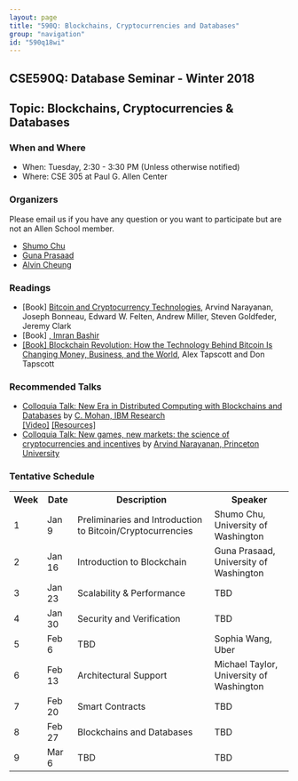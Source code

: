 ```yaml
---
layout: page
title: "590Q: Blockchains, Cryptocurrencies and Databases"
group: "navigation"
id: "590q18wi"
---
```

## CSE590Q: Database Seminar - Winter 2018
## Topic: Blockchains, Cryptocurrencies & Databases

### When and Where
* When: Tuesday, 2:30 - 3:30 PM (Unless otherwise notified)
* Where: CSE 305 at Paul G. Allen Center 

### Organizers
Please email us if you have any question or you want to participate but are not an Allen School member. 
* [Shumo Chu](mailto:chushumo@cs.washington.edu)
* [Guna Prasaad](mailto:guna@cs.washington.edu)
* [Alvin Cheung](mailto:akcheung@cs.washington.edu)

### Readings
<ul class='tag-bullet-list'>
  <li> 
    <span class='tag'>[Book]</span>
    <a href='http://bitcoinbook.cs.princeton.edu/'>Bitcoin and Cryptocurrency Technologies</a>, Arvind Narayanan, Joseph Bonneau, Edward W. Felten, Andrew Miller, Steven Goldfeder, Jeremy Clark 
  </li>
  <li> 
    <span class='tag'>[Book]</span> 
    <a href='https://www.amazon.com/Mastering-Blockchain-decentralization-cryptography-frameworks/dp/1787125440' Mastering Blockchain</a>, Imran Bashir 
  </li>
  <li> 
    <span class='tag'>[Book]</span> 
    <a href='https://www.amazon.com/Blockchain-Revolution-Technology-Changing-Business/dp/1101980133'> Blockchain Revolution: How the Technology Behind Bitcoin Is Changing Money, Business, and the World</a>, Alex Tapscott and Don Tapscott
  </li>
</ul>


### Recommended Talks
* [Colloquia Talk: New Era in Distributed Computing with Blockchains and Databases](https://www.cs.washington.edu/events/colloquia/search/details?id=2991) by <a href='http://researcher.watson.ibm.com/researcher/view.php?person=us-cmohan'>C. Mohan, IBM Research</a> 
<br> <span>[[Video]](https://www.youtube.com/watch?v=Xq_25us15J8)</span> <span>[[Resources]](https://www.facebook.com/notes/mohan-c-mohan/permissioned-blockchains-and-databases/10155027556287295)</span> 
* [Colloquia Talk: New games, new markets: the science of cryptocurrencies and incentives](https://www.cs.washington.edu/events/colloquia/details?id=2993) by <a href='http://randomwalker.info/'>Arvind Narayanan, Princeton University</a> 
  
### Tentative Schedule
<table>
  <tr>
    <th>Week</th>
    <th>Date</th>
    <th>Description</th>
    <th>Speaker</th>
  </tr>
  <tr>
    <td>1</td>  
    <td>Jan 9</td>
    <td>Preliminaries and Introduction to Bitcoin/Cryptocurrencies</td>
    <td>Shumo Chu, University of Washington</td>
  </tr>
  <tr>
    <td>2</td>
    <td>Jan 16</td> 
    <td>Introduction to Blockchain</td>
    <td>Guna Prasaad, University of Washington</td>
  </tr>
  <tr>
    <td>3</td>
    <td>Jan 23</td>
    <td>Scalability & Performance </td>
    <td>TBD</td>
  </tr>
  <tr>
    <td>4</td>
    <td>Jan 30</td>
    <td>Security and Verification</td>
    <td>TBD</td>
  </tr>
  <tr>
    <td>5</td>
    <td>Feb 6</td>
    <td>TBD</td>
    <td>Sophia Wang, Uber</td>  
  </tr>
  <tr>
    <td>6</td>
    <td>Feb 13</td>
    <td>Architectural Support</td>
    <td>Michael Taylor, University of Washington</td>
  </tr>
  <tr>
    <td>7</td>
    <td>Feb 20</td>
    <td>Smart Contracts</td>
    <td>TBD</td>
  </tr> 
  <tr>
    <td>8</td>
    <td>Feb 27</td>
    <td>Blockchains and Databases</td>
    <td>TBD</td>
  </tr>
  <tr>
    <td>9</td>
    <td>Mar 6</td>
    <td>TBD</td>
    <td>TBD</td>
  </tr> 
</table>
